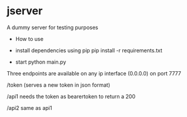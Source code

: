 # jserver
A dummy server for testing purposes


- How to use

* install dependencies using pip
pip install -r requirements.txt

* start
python main.py

Three endpoints are available on any ip interface (0.0.0.0) on port 7777

/token (serves a new token in json format)

/api1 needs the token as bearertoken to return a 200

/api2 same as api1

